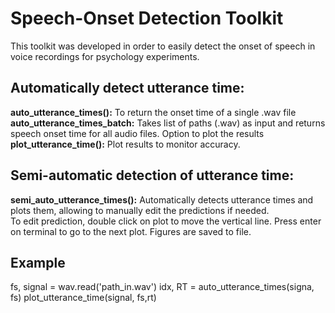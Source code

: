 # Speech-Onset Detection Toolkit
This toolkit was developed in order to easily detect the onset of speech in voice recordings for psychology experiments.

## Automatically detect utterance time:
**auto_utterance_times():** To return the onset time of a single .wav file <br>
**auto_utterance_times_batch:** Takes list of paths (.wav) as input and returns speech onset time for all audio files. Option to plot the results<br>
**plot_utterance_time():** Plot results to monitor accuracy.

## Semi-automatic detection of utterance time:
**semi_auto_utterance_times():** Automatically detects utterance times and plots them, allowing to manually edit the predictions if needed. <br>
To edit prediction, double click on plot to move the vertical line. Press enter on terminal to go to the next plot.
Figures are saved to file.


## Example
  fs, signal = wav.read('path_in.wav')
  idx, RT = auto_utterance_times(signa, fs)
  plot_utterance_time(signal, fs,rt)
